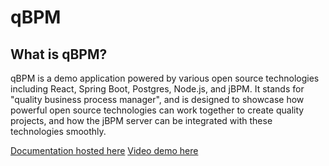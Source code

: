 # qBPM

## What is qBPM?
qBPM is a demo application powered by various open source technologies including React, Spring Boot, Postgres, Node.js, and jBPM. It stands for "quality business process manager", and is designed to showcase how powerful open source technologies can work together to create quality projects, and how the jBPM server can be integrated with these technologies smoothly. 

[Documentation hosted here](https://danielthetam.github.io)
[Video demo here](https://www.youtube.com/watch?v=SCesex2yH6Q&ab_channel=DanielTam)
